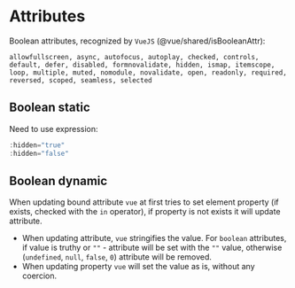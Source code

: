 # Attributes

Boolean attributes, recognized by `VueJS` (@vue/shared/isBooleanAttr):

```text
allowfullscreen, async, autofocus, autoplay, checked, controls, default, defer, disabled, formnovalidate, hidden, ismap, itemscope, loop, multiple, muted, nomodule, novalidate, open, readonly, required, reversed, scoped, seamless, selected
```

## Boolean static

Need to use expression:

```javascript
:hidden="true"
:hidden="false"
```

## Boolean dynamic

When updating bound attribute `vue` at first tries to set element property (if exists, checked with the `in` operator), if property is not exists it will update attribute.

-   When updating attribute, `vue` stringifies the value. For `boolean` attributes, if value is truthy or `""` - attribute will be set with the `""` value, otherwise (`undefined`, `null`, `false`, `0`) attribute will be removed.
-   When updating property `vue` will set the value as is, without any coercion.
